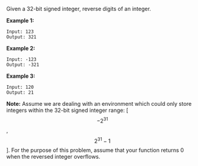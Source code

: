 Given a 32-bit signed integer, reverse digits of an integer.

**Example 1:**

```
Input: 123
Output: 321
```
**Example 2:**

```
Input: -123
Output: -321
```
**Example 3:**

```
Input: 120
Output: 21
```
**Note:**
Assume we are dealing with an environment which could only store integers within the 32-bit signed integer range: [$$−2^{31}$$,  $$2^{31}−1$$]. For the purpose of this problem, assume that your function returns 0 when the reversed integer overflows.
